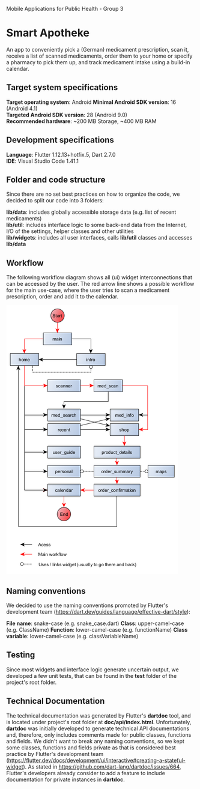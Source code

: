 Mobile Applications for Public Health - Group 3

# Smart Apotheke

An app to conveniently pick a (German) medicament prescription, scan it, receive a list of scanned medicaments, order them to your home or specify a pharmacy to pick them up, and track medicament intake using a build-in calendar.

## Target system specifications

**Target operating system**: Android
**Minimal Android SDK version**: 16 (Android 4.1)  
**Targeted Android SDK version**: 28 (Android 9.0)  
**Recommended hardware**: ~200 MB Storage, ~400 MB RAM  

## Development specifications

**Language**: Flutter 1.12.13+hotfix.5, Dart 2.7.0  
**IDE**: Visual Studio Code 1.41.1  

## Folder and code structure

Since there are no set best practices on how to organize the code, we decided to split our code into 3 folders:

**lib/data**: includes globally accessible storage data (e.g. list of recent medicaments)  
**lib/util**: includes interface logic to some back-end data from the Internet, I/O of the settings, helper classes and other utilities  
**lib/widgets**: includes all user interfaces, calls **lib/util** classes and accesses **lib/data**  

## Workflow

The following workflow diagram shows all (ui) widget interconnections that can be accessed by the user. The red arrow line shows a possible workflow for the main use-case, where the user tries to scan a medicament prescription, order and add it to the calendar.

<!-- use ![workflow.png](workflow.png) for dartdoc -->
![workflow.png](doc/api/workflow.png)

## Naming conventions

We decided to use the naming conventions promoted by Flutter's development team (https://dart.dev/guides/language/effective-dart/style):

**File name**: snake-case (e.g. snake_case.dart)
**Class**: upper-camel-case (e.g. ClassName)
**Function**: lower-camel-case (e.g. functionName)
**Class variable**: lower-camel-case (e.g. classVariableName)

## Testing

Since most widgets and interface logic generate uncertain output, we developed a few unit tests, that can be found in the **test** folder of the project's root folder.

## Technical Documentation

The technical documentation was generated by Flutter's **dartdoc** tool, and is located under project's root folder at **doc/api/index.html**. Unfortunately, **dartdoc** was initially developed to generate technical API documentations and, therefore, only includes comments made for public classes, functions and fields. We didn't want to break any naming conventions, so we kept some classes, functions and fields private as that is considered best practice by Flutter's development team (https://flutter.dev/docs/development/ui/interactive#creating-a-stateful-widget). As stated in https://github.com/dart-lang/dartdoc/issues/664, Flutter's developers already consider to add a feature to include documentation for private instances in **dartdoc**.

